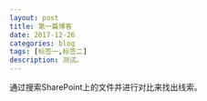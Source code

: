 ```yaml
---
layout: post
title: 第一篇博客
date: 2017-12-26
categories: blog
tags: [标签一,标签二]
description: 测试。
---
```


通过搜索SharePoint上的文件并进行对比来找出线索。












